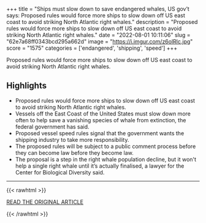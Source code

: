 +++
title = "Ships must slow down to save endangered whales, US gov’t says: Proposed rules would force more ships to slow down off US east coast to avoid striking North Atlantic right whales."
description = "Proposed rules would force more ships to slow down off US east coast to avoid striking North Atlantic right whales."
date = "2022-08-01 10:11:06"
slug = "62e7a68ff0343bcd295a662d"
image = "https://i.imgur.com/z6olRlc.jpg"
score = "1575"
categories = ['endangered', 'shipping', 'speed']
+++

Proposed rules would force more ships to slow down off US east coast to avoid striking North Atlantic right whales.

## Highlights

- Proposed rules would force more ships to slow down off US east coast to avoid striking North Atlantic right whales.
- Vessels off the East Coast of the United States must slow down more often to help save a vanishing species of whale from extinction, the federal government has said.
- Proposed vessel speed rules signal that the government wants the shipping industry to take more responsibility.
- The proposed rules will be subject to a public comment process before they can become law before they become law.
- The proposal is a step in the right whale population decline, but it won't help a single right whale until it’s actually finalised, a lawyer for the Center for Biological Diversity said.

---

{{< rawhtml >}}
  <p class="article-category">
    <a target="_blank" href="https://www.aljazeera.com/news/2022/7/29/ships-must-slow-down-to-save-endangered-whales-us-govt-says">READ THE ORIGINAL ARTICLE</a>
  </p>
{{< /rawhtml >}}
